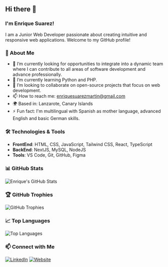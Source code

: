 ## Hi there 👋

### I'm Enrique Suarez!

I am a Junior Web Developer passionate about creating intuitive and responsive web applications. Welcome to my GitHub profile!

### 🚀 About Me

- 🔭 I’m currently looking for opportunities to integrate into a dynamic team where I can contribute to all areas of software development and advance professionally.
- 🌱 I’m currently learning Python and PHP.
- 👯 I’m looking to collaborate on open-source projects that focus on web development.
- 📫 How to reach me: enriquesuarezmartin@gmail.com
- 🌍 Based in: Lanzarote, Canary Islands
- ⚡ Fun fact: I'm multilingual with Spanish as mother language, advanced English and basic German skills.

### 🛠️ Technologies & Tools

- **FrontEnd**: HTML, CSS, JavaScript, Tailwind CSS, React, TypeScript
- **BackEnd**: NextJS, MySQL, NodeJS
- **Tools**: VS Code, Git, GitHub, Figma

### 📊 GitHub Stats

![Enrique's GitHub Stats](https://github-readme-stats.vercel.app/api?username=enriquesuarezzz&show_icons=true&theme=radical)

### 🏆 GitHub Trophies

![GitHub Trophies](https://github-profile-trophy.vercel.app/?username=enriquesuarezzz&theme=radical)

### 📈 Top Languages

![Top Languages](https://github-readme-stats.vercel.app/api/top-langs/?username=enriquesuarezzz&layout=compact&theme=radical)


### 📫 Connect with Me

[![LinkedIn](https://img.shields.io/badge/-LinkedIn-0077B5?style=flat&logo=LinkedIn&logoColor=white)](https://www.linkedin.com/in/enrique-suarezzz)   [![Website](https://img.shields.io/badge/-Website-333?style=flat&logo=google-chrome)](https://www.enriquesuarez.dev)


